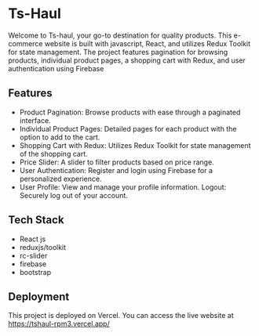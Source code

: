 # Ts-Haul

Welcome to Ts-haul, your go-to destination for quality products. This e-commerce website is built with javascript, React, and utilizes Redux Toolkit for state management. The project features pagination for browsing products, individual product pages, a shopping cart with Redux, and user authentication using Firebase

## Features

- Product Pagination: Browse products with ease through a paginated interface.
- Individual Product Pages: Detailed pages for each product with the option to add to the cart.
- Shopping Cart with Redux: Utilizes Redux Toolkit for state management of the shopping cart.
- Price Slider: A slider to filter products based on price range.
- User Authentication: Register and login using Firebase for a personalized experience.
- User Profile: View and manage your profile information.
Logout: Securely log out of your account.

## Tech Stack

- React js
- reduxjs/toolkit
- rc-slider
- firebase
- bootstrap

## Deployment

This project is deployed on Vercel. You can access the live website at https://tshaul-rpm3.vercel.app/
